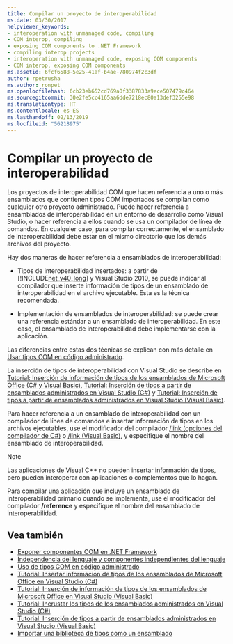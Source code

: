 ```yaml
---
title: Compilar un proyecto de interoperabilidad
ms.date: 03/30/2017
helpviewer_keywords:
- interoperation with unmanaged code, compiling
- COM interop, compiling
- exposing COM components to .NET Framework
- compiling interop projects
- interoperation with unmanaged code, exposing COM components
- COM interop, exposing COM components
ms.assetid: 6fcf6588-5e25-41af-b4ae-780974f2c3df
author: rpetrusha
ms.author: ronpet
ms.openlocfilehash: 6cb23eb652cd769a0f3387833a9ece507479c464
ms.sourcegitcommit: 30e2fe5cc4165aa6dde7218ec80a13def3255e98
ms.translationtype: HT
ms.contentlocale: es-ES
ms.lasthandoff: 02/13/2019
ms.locfileid: "56218975"
---
```

# <a name="compiling-an-interop-project"></a>Compilar un proyecto de interoperabilidad

Los proyectos de interoperabilidad COM que hacen referencia a uno o más ensamblados que contienen tipos COM importados se compilan como cualquier otro proyecto administrado. Puede hacer referencia a ensamblados de interoperabilidad en un entorno de desarrollo como Visual Studio, o hacer referencia a ellos cuando se usa un compilador de línea de comandos. En cualquier caso, para compilar correctamente, el ensamblado de interoperabilidad debe estar en el mismo directorio que los demás archivos del proyecto.

 Hay dos maneras de hacer referencia a ensamblados de interoperabilidad:

-   Tipos de interoperabilidad insertados: a partir de [!INCLUDE[net_v40_long](../../../includes/net-v40-long-md.md)] y Visual Studio 2010, se puede indicar al compilador que inserte información de tipos de un ensamblado de interoperabilidad en el archivo ejecutable. Esta es la técnica recomendada.

-   Implementación de ensamblados de interoperabilidad: se puede crear una referencia estándar a un ensamblado de interoperabilidad. En este caso, el ensamblado de interoperabilidad debe implementarse con la aplicación.

 Las diferencias entre estas dos técnicas se explican con más detalle en [Usar tipos COM en código administrado](https://docs.microsoft.com/previous-versions/dotnet/netframework-4.0/3y76b69k(v=vs.100)).

 La inserción de tipos de interoperabilidad con Visual Studio se describe en [Tutorial: Inserción de información de tipos de los ensamblados de Microsoft Office (C# y Visual Basic)](https://docs.microsoft.com/previous-versions/visualstudio/visual-studio-2010/ee317478(v=vs.100)), [Tutorial: Inserción de tipos a partir de ensamblados administrados en Visual Studio (C#)](/docs/csharp/programming-guide/concepts/assemblies-gac/walkthrough-embedding-types-from-managed-assemblies-in-visual-studio.md) y [Tutorial: Inserción de tipos a partir de ensamblados administrados en Visual Studio (Visual Basic)](/docs/visual-basic/programming-guide/concepts/assemblies-gac/walkthrough-embedding-types-from-managed-assemblies-in-vs.md).

 Para hacer referencia a un ensamblado de interoperabilidad con un compilador de línea de comandos e insertar información de tipos en los archivos ejecutables, use el modificador del compilador [/link (opciones del compilador de C#)](../../csharp/language-reference/compiler-options/link-compiler-option.md) o [/link (Visual Basic)](../../visual-basic/reference/command-line-compiler/link.md), y especifique el nombre del ensamblado de interoperabilidad.

> [!NOTE]
> Las aplicaciones de Visual C++ no pueden insertar información de tipos, pero pueden interoperar con aplicaciones o complementos que lo hagan.

 Para compilar una aplicación que incluye un ensamblado de interoperabilidad primario cuando se implementa, use el modificador del compilador **/reference** y especifique el nombre del ensamblado de interoperabilidad.

## <a name="see-also"></a>Vea también

- [Exponer componentes COM en .NET Framework](exposing-com-components.md)
- [Independencia del lenguaje y componentes independientes del lenguaje](../../standard/language-independence-and-language-independent-components.md)
- [Uso de tipos COM en código administrado](https://docs.microsoft.com/previous-versions/dotnet/netframework-4.0/3y76b69k(v=vs.100))
- [Tutorial: Insertar información de tipos de los ensamblados de Microsoft Office en Visual Studio (C#)](../../csharp/programming-guide/concepts/assemblies-gac/walkthrough-embedding-type-information-from-microsoft-office-assemblies.md) 
- [Tutorial: Inserción de información de tipos de los ensamblados de Microsoft Office en Visual Studio (Visual Basic)](../../visual-basic/programming-guide/concepts/assemblies-gac/walkthrough-embedding-type-information-from-microsoft-office-assemblies-in-vs.md)
- [Tutorial: Incrustar los tipos de los ensamblados administrados en Visual Studio (C#)](/docs/csharp/programming-guide/concepts/assemblies-gac/walkthrough-embedding-types-from-managed-assemblies-in-visual-studio.md)
- [Tutorial: Inserción de tipos a partir de ensamblados administrados en Visual Studio (Visual Basic)](/docs/visual-basic/programming-guide/concepts/assemblies-gac/walkthrough-embedding-types-from-managed-assemblies-in-vs.md)
- [Importar una biblioteca de tipos como un ensamblado](importing-a-type-library-as-an-assembly.md)